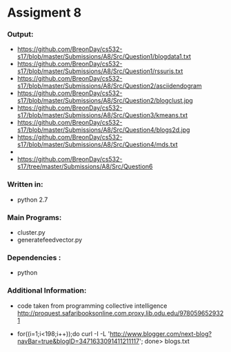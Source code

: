 # **Assigment 8**

### Output:
* https://github.com/BreonDay/cs532-s17/blob/master/Submissions/A8/Src/Question1/blogdata1.txt
* https://github.com/BreonDay/cs532-s17/blob/master/Submissions/A8/Src/Question1/rssuris.txt
* https://github.com/BreonDay/cs532-s17/blob/master/Submissions/A8/Src/Question2/asciidendogram
* https://github.com/BreonDay/cs532-s17/blob/master/Submissions/A8/Src/Question2/blogclust.jpg
* https://github.com/BreonDay/cs532-s17/blob/master/Submissions/A8/Src/Question3/kmeans.txt
* https://github.com/BreonDay/cs532-s17/blob/master/Submissions/A8/Src/Question4/blogs2d.jpg
* https://github.com/BreonDay/cs532-s17/blob/master/Submissions/A8/Src/Question4/mds.txt
* 
* https://github.com/BreonDay/cs532-s17/tree/master/Submissions/A8/Src/Question6

### Written in:
* python 2.7

### Main Programs:
* cluster.py
* generatefeedvector.py

### Dependencies :
* python 

### Additional Information:
* code taken from programming collective intelligence http://proquest.safaribooksonline.com.proxy.lib.odu.edu/9780596529321

* for((i=1;i<198;i++));do curl -I -L 'http://www.blogger.com/next-blog?navBar=true&blogID=3471633091411211117'; done> blogs.txt

